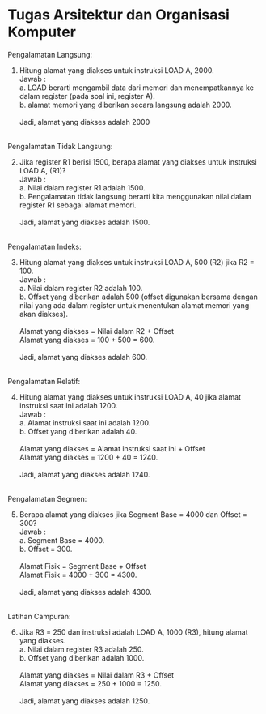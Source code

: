 # Tugas Arsitektur dan Organisasi Komputer

Pengalamatan Langsung:

1. Hitung alamat yang diakses untuk instruksi LOAD A, 2000.<br>
Jawab :<br>
a. LOAD berarti mengambil data dari memori dan menempatkannya ke dalam register (pada soal ini, register A).<br>
b. alamat memori yang diberikan secara langsung adalah 2000.<br><br>
Jadi, alamat yang diakses adalah 2000<br><br>

Pengalamatan Tidak Langsung:

2. Jika register R1 berisi 1500, berapa alamat yang diakses untuk instruksi LOAD A, (R1)?<br>
Jawab :<br>
a. Nilai dalam register R1 adalah 1500.<br>
b. Pengalamatan tidak langsung berarti kita menggunakan nilai dalam register R1 sebagai alamat memori.<br><br>
Jadi, alamat yang diakses adalah 1500.<br><br>

Pengalamatan Indeks:

3. Hitung alamat yang diakses untuk instruksi LOAD A, 500 (R2) jika R2 = 100.<br>
Jawab :<br>
a. Nilai dalam register R2 adalah 100.<br>
b. Offset yang diberikan adalah 500 (offset digunakan bersama dengan nilai yang ada dalam register untuk menentukan alamat memori yang akan diakses).<br><br>
Alamat yang diakses = Nilai dalam R2 + Offset<br>
Alamat yang diakses = 100 + 500 = 600.<br><br>
Jadi, alamat yang diakses adalah 600.<br><br>

Pengalamatan Relatif:

4. Hitung alamat yang diakses untuk instruksi LOAD A, 40 jika alamat instruksi saat ini adalah 1200.<br>
Jawab :<br>
a. Alamat instruksi saat ini adalah 1200.<br>
b. Offset yang diberikan adalah 40.<br><br>
Alamat yang diakses = Alamat instruksi saat ini + Offset<br>
Alamat yang diakses = 1200 + 40 = 1240.<br><br>
Jadi, alamat yang diakses adalah 1240.<br><br>

Pengalamatan Segmen:

5. Berapa alamat yang diakses jika Segment Base = 4000 dan Offset = 300?<br>
Jawab :<br>
a. Segment Base = 4000.<br>
b. Offset = 300.<br><br>
Alamat Fisik = Segment Base + Offset<br>
Alamat Fisik = 4000 + 300 = 4300.<br><br>
Jadi, alamat yang diakses adalah 4300.<br><br>

Latihan Campuran:

6. Jika R3 = 250 dan instruksi adalah LOAD A, 1000 (R3), hitung alamat yang diakses.<br>
a. Nilai dalam register R3 adalah 250.<br>
b. Offset yang diberikan adalah 1000.<br><br>
Alamat yang diakses = Nilai dalam R3 + Offset<br>
Alamat yang diakses = 250 + 1000 = 1250.<br><br>
Jadi, alamat yang diakses adalah 1250.<br><br>
